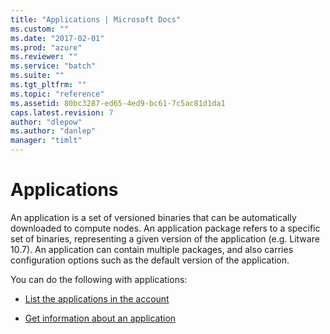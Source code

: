 ```yaml
---
title: "Applications | Microsoft Docs"
ms.custom: ""
ms.date: "2017-02-01"
ms.prod: "azure"
ms.reviewer: ""
ms.service: "batch"
ms.suite: ""
ms.tgt_pltfrm: ""
ms.topic: "reference"
ms.assetid: 80bc3287-ed65-4ed9-bc61-7c5ac81d1da1
caps.latest.revision: 7
author: "dlepow"
ms.author: "danlep"
manager: "timlt"
---
```

# Applications
  An application is a set of versioned binaries that can be automatically downloaded to compute nodes.  An application package refers to a specific set of binaries, representing a given version of the application (e.g. Litware 10.7).  An application can contain multiple packages, and also carries configuration options such as the default version of the application.  
  
 You can do the following with applications:  
  
-   [List the applications in the account](../batchservice/list-the-applications-in-the-account.md)  
  
-   [Get information about an application](../batchservice/get-information-about-an-application.md)  
  
  